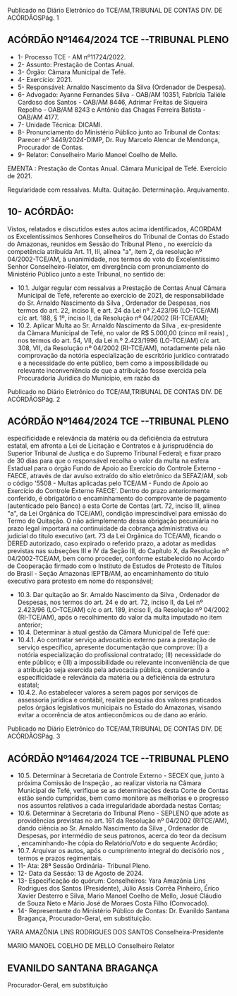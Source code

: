 Publicado  no  Diário  Eletrônico do TCE/AM,TRIBUNAL DE CONTAS DIV. DE ACÓRDÃOSPág. 1

## ACÓRDÃO Nº1464/2024  TCE --TRIBUNAL PLENO

- 1- Processo TCE - AM nº11724/2022.
- 2- Assunto: Prestação de Contas Anual.
- 3- Órgão: Câmara Municipal de Tefé.
- 4- Exercício: 2021.
- 5- Responsável: Arnaldo Nascimento da Silva (Ordenador de Despesa).
- 6- Advogado: Ayanne Fernandes Silva - OAB/AM 10351, Fabrícia Taliéle Cardoso dos Santos  -  OAB/AM  8446,  Adrimar  Freitas  de  Siqueira  Repolho  -  OAB/AM  8243  e Antônio das Chagas Ferreira Batista - OAB/AM 4177.
- 7- Unidade Técnica: DICAMI.
- 8- Pronunciamento  do  Ministério  Público  junto  ao  Tribunal  de  Contas: Parecer  nº 3449/2024-DIMP, Dr. Ruy Marcelo Alencar de Mendonça, Procurador de Contas.
- 9- Relator: Conselheiro Mario Manoel Coelho de Mello.

EMENTA : Prestação  de  Contas  Anual. Câmara Municipal de Tefé. Exercício de 2021.

Regularidade com ressalvas. Multa. Quitação. Determinação. Arquivamento.

## 10-  ACÓRDÃO:

Vistos, relatados e discutidos estes autos acima identificados, ACORDAM os Excelentíssimos Senhores Conselheiros do Tribunal de Contas do Estado do Amazonas, reunidos em Sessão do Tribunal Pleno , no exercício da competência atribuída Art. 11, III, alínea "a", item 2, da resolução nº 04/2002-TCE/AM, à unanimidade, nos termos do voto do Excelentíssimo Senhor Conselheiro-Relator, em divergência com pronunciamento do Ministério Público junto a este Tribunal, no sentido de:

- 10.1. Julgar regular com ressalvas a Prestação de Contas Anual Câmara Municipal de Tefé, referente ao exercício de 2021, de responsabilidade  do Sr.  Arnaldo  Nascimento  da  Silva ,  Ordenador de  Despesas,  nos  termos  do  art.  22,  inciso  II,  e  art.  24  da  Lei  nº 2.423/96 (LO-TCE/AM) c/c art. 188, § 1º,  inciso  II,  da  Resolução  nº 04/2002 (RI-TCE/AM);
- 10.2. Aplicar  Multa ao Sr.  Arnaldo  Nascimento  da  Silva ,  ex-presidente da  Câmara  Municipal  de  Tefé,  no  valor  de R$  5.000,00  (cinco  mil reais) , nos termos do art. 54, VII, da Lei n.º 2.423/1996 (LO-TCE/AM) c/c art. 308, VII, da Resolução nº 04/2002 (RI-TCE/AM), notadamente pela não comprovação da notória especialização de escritório jurídico contratado e a necessidade do ente público, bem como a impossibilidade ou relevante inconveniência de que a atribuição fosse exercida  pela Procuradoria  Jurídica do  Município, em  razão  da

Publicado  no  Diário  Eletrônico do TCE/AM,TRIBUNAL DE CONTAS DIV. DE ACÓRDÃOSPág. 2

## ACÓRDÃO Nº1464/2024  TCE --TRIBUNAL PLENO

especificidade e relevância da matéria ou da deficiência da estrutura estatal, em afronta a Lei de Licitação e Contratos e à jurisprudência do Superior Tribunal de Justiça e do Supremo Tribunal Federal; e fixar prazo de 30 dias para que o responsável recolha o valor da multa na esfera  Estadual  para  o  órgão  Fundo  de  Apoio  ao  Exercício  do Controle  Externo  -  FAECE,  através  de  dar avulso  extraído  do  sítio eletrônico da SEFAZ/AM, sob o código '5508 - Multas aplicadas pelo TCE/AM  -  Fundo  de  Apoio  ao  Exercício  do  Controle  Externo  FAECE'.  Dentro  do  prazo  anteriormente  conferido,  é  obrigatório  o encaminhamento  do  comprovante  de  pagamento  (autenticado  pelo Banco) a esta Corte de Contas (art. 72, inciso III, alínea "a", da Lei Orgânica  do  TCE/AM),  condição  imprescindível  para  emissão  do Termo de Quitação. O não adimplemento dessa obrigação pecuniária no prazo legal importará na continuidade da cobrança administrativa ou  judicial  do  título  executivo  (art.  73  da  Lei  Orgânica  do  TCE/AM), ficando o DERED autorizado, caso expirado o referido prazo, a adotar as medidas previstas nas subseções III e IV da Seção III, do Capítulo X, da Resolução nº 04/2002-TCE/AM, bem como proceder, conforme estabelecido  no  Acordo  de  Cooperação  firmado  com  o  Instituto  de Estudos  de  Protesto  de  Títulos  do  Brasil  -  Seção  Amazonas  IEPTB/AM, ao encaminhamento do título executivo para protesto em nome do responsável;

- 10.3. Dar  quitação ao Sr.  Arnaldo  Nascimento  da  Silva ,  Ordenador  de Despesas,  nos  termos  do  art.  24  e  do  art.  72,  inciso  II,  da  Lei  nº 2.423/96  (LO-TCE/AM)  c/c  o  art.  189,  inciso  II,  da  Resolução  nº 04/2002 (RI-TCE/AM), após o recolhimento do valor da multa imputado no item anterior;
- 10.4. Determinar à atual gestão da Câmara Municipal de Tefé que:
- 10.4.1. Ao contratar serviço advocatício externo para a prestação de serviço específico, apresente documentação que comprove: (I) a  notória especialização do profissional contratado; (II) necessidade  do  ente  público;  e (III) a impossibilidade  ou  relevante  inconveniência  de  que  a atribuição seja exercida pela advocacia pública, considerando a especificidade e relevância da matéria ou a deficiência da estrutura estatal;
- 10.4.2. Ao estabelecer valores a serem pagos por serviços de assessoria jurídica e contábil, realize pesquisa dos valores praticados pelos órgãos legislativos municipais no Estado do Amazonas, visando evitar a ocorrência de atos antieconômicos ou de dano ao erário.

Publicado  no  Diário  Eletrônico do TCE/AM,TRIBUNAL DE CONTAS DIV. DE ACÓRDÃOSPág. 3

## ACÓRDÃO Nº1464/2024  TCE --TRIBUNAL PLENO

- 10.5. Determinar à  Secretaria de Controle Externo - SECEX que, junto à próxima Comissão  de  Inspeção , ao  realizar  vistoria  na  Câmara Municipal  de  Tefé,  verifique  se  as  determinações  desta  Corte  de Contas estão sendo cumpridas, bem como monitore as melhorias e o progresso  nos  assuntos  relativos  a  cada  irregularidade  abordada nestas Contas;
- 10.6. Determinar à Secretaria do Tribunal Pleno - SEPLENO que adote as providências  previstas  no  art.  161  da  Resolução  nº  04/2002  (RITCE/AM),  dando  ciência  ao Sr.  Arnaldo  Nascimento  da  Silva , Ordenador de Despesas, por intermédio de seus patronos, acerca do teor  da decisum , encaminhando-lhe  cópia  do  Relatório/Voto  e  do sequente Acórdão;
- 10.7. Arquivar os autos,  após  o  cumprimento  integral  do  decisório   nos , termos e prazos regimentais.
- 11-  Ata: 28ª Sessão Ordinária- Tribunal Pleno.
- 12-  Data da Sessão: 13 de Agosto de 2024.
- 13-  Especificação  do  quórum: Conselheiros:  Yara  Amazônia  Lins  Rodrigues  dos Santos (Presidente), Júlio Assis Corrêa Pinheiro, Érico Xavier Desterro e Silva, Mario Manoel Coelho de Mello, Josué Cláudio de Souza Neto e Mário José de Moraes Costa Filho (Convocado).
- 14-  Representante do Ministério Público de Contas: Dr. Evanildo Santana Bragança, Procurador-Geral, em substituição.

YARA AMAZÔNIA LINS RODRIGUES DOS SANTOS Conselheira-Presidente

MARIO MANOEL COELHO DE MELLO Conselheiro Relator

## EVANILDO SANTANA BRAGANÇA

Procurador-Geral, em substituição
